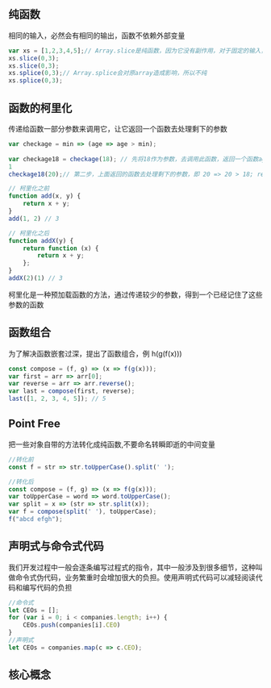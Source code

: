 

## 纯函数 
   相同的输入，必然会有相同的输出，函数不依赖外部变量
   ```js
   var xs = [1,2,3,4,5];// Array.slice是纯函数，因为它没有副作用，对于固定的输入，输出总是固定的
   xs.slice(0,3);
   xs.slice(0,3);
   xs.splice(0,3);// Array.splice会对原array造成影响，所以不纯
   xs.splice(0,3);
   
   ```

   

## 函数的柯里化 
  传递给函数一部分参数来调用它，让它返回一个函数去处理剩下的参数
   ```js
   var checkage = min => (age => age > min);
    
   var checkage18 = checkage(18); // 先将18作为参数，去调用此函数，返回一个函数age => age > 18;
   1
   checkage18(20);// 第二步，上面返回的函数去处理剩下的参数，即 20 => 20 > 18; return true;
   ```

   ```js
   // 柯里化之前
   function add(x, y) {
       return x + y;
   }
   add(1, 2) // 3
   
   // 柯里化之后
   function addX(y) {
       return function (x) {
           return x + y;
       };
   }
   addX(2)(1) // 3
   ```

   柯里化是一种预加载函数的方法，通过传递较少的参数，得到一个已经记住了这些参数的函数

## 函数组合 
  为了解决函数嵌套过深，提出了函数组合，例 h(g(f(x)))
   ```js
   const compose = (f, g) => (x => f(g(x)));
   var first = arr => arr[0];
   var reverse = arr => arr.reverse();
   var last = compose(first, reverse);
   last([1, 2, 3, 4, 5]); // 5
   ```

## Point Free 
   把一些对象自带的方法转化成纯函数,不要命名转瞬即逝的中间变量
   ```js
   //转化前
   const f = str => str.toUpperCase().split(' ');
   
   //转化后
   const compose = (f, g) => (x => f(g(x)));
   var toUpperCase = word => word.toUpperCase();
   var split = x => (str => str.split(x));
   var f = compose(split(' '), toUpperCase);
   f("abcd efgh");
   ```

   

## 声明式与命令式代码  
   我们开发过程中一般会逐条编写过程式的指令，其中一般涉及到很多细节，这种叫做命令式伪代码，业务繁重时会增加很大的负担。使用声明式代码可以减轻阅读代码和编写代码的负担
   ```js
   //命令式
   let CEOs = [];
   for (var i = 0; i < companies.length; i++) {
       CEOs.push(companies[i].CEO)
   }
   //声明式
   let CEOs = companies.map(c => c.CEO);
   ```

   

## 核心概念